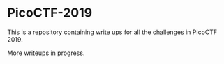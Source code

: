 # PicoCTF-2019
This is a repository containing write ups for all the challenges in PicoCTF 2019.

More writeups in progress.
